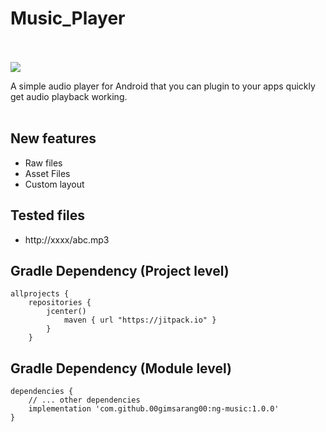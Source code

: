# Music_Player
</br></br>
[![](https://jitpack.io/v/00gimsarang00/ng-music.svg)](https://jitpack.io/#00gimsarang00/ng-music)

A simple audio player for Android that you can plugin to your apps quickly get audio playback working.
</br></br>

## New features
- Raw files
- Asset Files
- Custom layout

## Tested files
- http://xxxx/abc.mp3

## Gradle Dependency (Project level)
```Gradle
allprojects {
	repositories {
		jcenter()
	        maven { url "https://jitpack.io" }
	    }
	}
```
## Gradle Dependency (Module level) 
```Gradle
dependencies {
    // ... other dependencies
	implementation 'com.github.00gimsarang00:ng-music:1.0.0'
}
```

